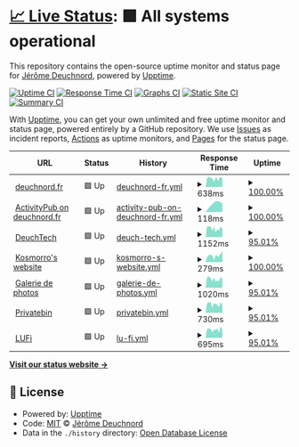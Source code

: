 # [📈 Live Status](https://status.deuchnord.fr): <!--live status--> **🟩 All systems operational**

This repository contains the open-source uptime monitor and status page for [Jérôme Deuchnord](https://deuchnord.fr), powered by [Upptime](https://github.com/upptime/upptime).

[![Uptime CI](https://github.com/Deuchnord/uptime/workflows/Uptime%20CI/badge.svg)](https://github.com/Deuchnord/uptime/actions?query=workflow%3A%22Uptime+CI%22)
[![Response Time CI](https://github.com/Deuchnord/uptime/workflows/Response%20Time%20CI/badge.svg)](https://github.com/Deuchnord/uptime/actions?query=workflow%3A%22Response+Time+CI%22)
[![Graphs CI](https://github.com/Deuchnord/uptime/workflows/Graphs%20CI/badge.svg)](https://github.com/Deuchnord/uptime/actions?query=workflow%3A%22Graphs+CI%22)
[![Static Site CI](https://github.com/Deuchnord/uptime/workflows/Static%20Site%20CI/badge.svg)](https://github.com/Deuchnord/uptime/actions?query=workflow%3A%22Static+Site+CI%22)
[![Summary CI](https://github.com/Deuchnord/uptime/workflows/Summary%20CI/badge.svg)](https://github.com/Deuchnord/uptime/actions?query=workflow%3A%22Summary+CI%22)

With [Upptime](https://upptime.js.org), you can get your own unlimited and free uptime monitor and status page, powered entirely by a GitHub repository. We use [Issues](https://github.com/Deuchnord/uptime/issues) as incident reports, [Actions](https://github.com/Deuchnord/uptime/actions) as uptime monitors, and [Pages](https://status.deuchnord.fr) for the status page.

<!--start: status pages-->
<!-- This summary is generated by Upptime (https://github.com/upptime/upptime) -->
<!-- Do not edit this manually, your changes will be overwritten -->
<!-- prettier-ignore -->
| URL | Status | History | Response Time | Uptime |
| --- | ------ | ------- | ------------- | ------ |
| <img alt="" src="https://icons.duckduckgo.com/ip3/deuchnord.fr.ico" height="13"> [deuchnord.fr](https://deuchnord.fr) | 🟩 Up | [deuchnord-fr.yml](https://github.com/Deuchnord/uptime/commits/HEAD/history/deuchnord-fr.yml) | <details><summary><img alt="Response time graph" src="./graphs/deuchnord-fr/response-time-week.png" height="20"> 638ms</summary><br><a href="https://status.deuchnord.fr/history/deuchnord-fr"><img alt="Response time 632" src="https://img.shields.io/endpoint?url=https%3A%2F%2Fraw.githubusercontent.com%2FDeuchnord%2Fuptime%2FHEAD%2Fapi%2Fdeuchnord-fr%2Fresponse-time.json"></a><br><a href="https://status.deuchnord.fr/history/deuchnord-fr"><img alt="24-hour response time 467" src="https://img.shields.io/endpoint?url=https%3A%2F%2Fraw.githubusercontent.com%2FDeuchnord%2Fuptime%2FHEAD%2Fapi%2Fdeuchnord-fr%2Fresponse-time-day.json"></a><br><a href="https://status.deuchnord.fr/history/deuchnord-fr"><img alt="7-day response time 638" src="https://img.shields.io/endpoint?url=https%3A%2F%2Fraw.githubusercontent.com%2FDeuchnord%2Fuptime%2FHEAD%2Fapi%2Fdeuchnord-fr%2Fresponse-time-week.json"></a><br><a href="https://status.deuchnord.fr/history/deuchnord-fr"><img alt="30-day response time 638" src="https://img.shields.io/endpoint?url=https%3A%2F%2Fraw.githubusercontent.com%2FDeuchnord%2Fuptime%2FHEAD%2Fapi%2Fdeuchnord-fr%2Fresponse-time-month.json"></a><br><a href="https://status.deuchnord.fr/history/deuchnord-fr"><img alt="1-year response time 635" src="https://img.shields.io/endpoint?url=https%3A%2F%2Fraw.githubusercontent.com%2FDeuchnord%2Fuptime%2FHEAD%2Fapi%2Fdeuchnord-fr%2Fresponse-time-year.json"></a></details> | <details><summary><a href="https://status.deuchnord.fr/history/deuchnord-fr">100.00%</a></summary><a href="https://status.deuchnord.fr/history/deuchnord-fr"><img alt="All-time uptime 99.97%" src="https://img.shields.io/endpoint?url=https%3A%2F%2Fraw.githubusercontent.com%2FDeuchnord%2Fuptime%2FHEAD%2Fapi%2Fdeuchnord-fr%2Fuptime.json"></a><br><a href="https://status.deuchnord.fr/history/deuchnord-fr"><img alt="24-hour uptime 100.00%" src="https://img.shields.io/endpoint?url=https%3A%2F%2Fraw.githubusercontent.com%2FDeuchnord%2Fuptime%2FHEAD%2Fapi%2Fdeuchnord-fr%2Fuptime-day.json"></a><br><a href="https://status.deuchnord.fr/history/deuchnord-fr"><img alt="7-day uptime 100.00%" src="https://img.shields.io/endpoint?url=https%3A%2F%2Fraw.githubusercontent.com%2FDeuchnord%2Fuptime%2FHEAD%2Fapi%2Fdeuchnord-fr%2Fuptime-week.json"></a><br><a href="https://status.deuchnord.fr/history/deuchnord-fr"><img alt="30-day uptime 99.96%" src="https://img.shields.io/endpoint?url=https%3A%2F%2Fraw.githubusercontent.com%2FDeuchnord%2Fuptime%2FHEAD%2Fapi%2Fdeuchnord-fr%2Fuptime-month.json"></a><br><a href="https://status.deuchnord.fr/history/deuchnord-fr"><img alt="1-year uptime 99.97%" src="https://img.shields.io/endpoint?url=https%3A%2F%2Fraw.githubusercontent.com%2FDeuchnord%2Fuptime%2FHEAD%2Fapi%2Fdeuchnord-fr%2Fuptime-year.json"></a></details>
| <img alt="" src="https://icons.duckduckgo.com/ip3/deuchnord.fr.ico" height="13"> [ActivityPub on deuchnord.fr](https://deuchnord.fr/.well-known/webfinger?resource=acct:blog@deuchnord.fr) | 🟩 Up | [activity-pub-on-deuchnord-fr.yml](https://github.com/Deuchnord/uptime/commits/HEAD/history/activity-pub-on-deuchnord-fr.yml) | <details><summary><img alt="Response time graph" src="./graphs/activity-pub-on-deuchnord-fr/response-time-week.png" height="20"> 118ms</summary><br><a href="https://status.deuchnord.fr/history/activity-pub-on-deuchnord-fr"><img alt="Response time 118" src="https://img.shields.io/endpoint?url=https%3A%2F%2Fraw.githubusercontent.com%2FDeuchnord%2Fuptime%2FHEAD%2Fapi%2Factivity-pub-on-deuchnord-fr%2Fresponse-time.json"></a><br><a href="https://status.deuchnord.fr/history/activity-pub-on-deuchnord-fr"><img alt="24-hour response time 95" src="https://img.shields.io/endpoint?url=https%3A%2F%2Fraw.githubusercontent.com%2FDeuchnord%2Fuptime%2FHEAD%2Fapi%2Factivity-pub-on-deuchnord-fr%2Fresponse-time-day.json"></a><br><a href="https://status.deuchnord.fr/history/activity-pub-on-deuchnord-fr"><img alt="7-day response time 118" src="https://img.shields.io/endpoint?url=https%3A%2F%2Fraw.githubusercontent.com%2FDeuchnord%2Fuptime%2FHEAD%2Fapi%2Factivity-pub-on-deuchnord-fr%2Fresponse-time-week.json"></a><br><a href="https://status.deuchnord.fr/history/activity-pub-on-deuchnord-fr"><img alt="30-day response time 118" src="https://img.shields.io/endpoint?url=https%3A%2F%2Fraw.githubusercontent.com%2FDeuchnord%2Fuptime%2FHEAD%2Fapi%2Factivity-pub-on-deuchnord-fr%2Fresponse-time-month.json"></a><br><a href="https://status.deuchnord.fr/history/activity-pub-on-deuchnord-fr"><img alt="1-year response time 118" src="https://img.shields.io/endpoint?url=https%3A%2F%2Fraw.githubusercontent.com%2FDeuchnord%2Fuptime%2FHEAD%2Fapi%2Factivity-pub-on-deuchnord-fr%2Fresponse-time-year.json"></a></details> | <details><summary><a href="https://status.deuchnord.fr/history/activity-pub-on-deuchnord-fr">100.00%</a></summary><a href="https://status.deuchnord.fr/history/activity-pub-on-deuchnord-fr"><img alt="All-time uptime 100.00%" src="https://img.shields.io/endpoint?url=https%3A%2F%2Fraw.githubusercontent.com%2FDeuchnord%2Fuptime%2FHEAD%2Fapi%2Factivity-pub-on-deuchnord-fr%2Fuptime.json"></a><br><a href="https://status.deuchnord.fr/history/activity-pub-on-deuchnord-fr"><img alt="24-hour uptime 100.00%" src="https://img.shields.io/endpoint?url=https%3A%2F%2Fraw.githubusercontent.com%2FDeuchnord%2Fuptime%2FHEAD%2Fapi%2Factivity-pub-on-deuchnord-fr%2Fuptime-day.json"></a><br><a href="https://status.deuchnord.fr/history/activity-pub-on-deuchnord-fr"><img alt="7-day uptime 100.00%" src="https://img.shields.io/endpoint?url=https%3A%2F%2Fraw.githubusercontent.com%2FDeuchnord%2Fuptime%2FHEAD%2Fapi%2Factivity-pub-on-deuchnord-fr%2Fuptime-week.json"></a><br><a href="https://status.deuchnord.fr/history/activity-pub-on-deuchnord-fr"><img alt="30-day uptime 100.00%" src="https://img.shields.io/endpoint?url=https%3A%2F%2Fraw.githubusercontent.com%2FDeuchnord%2Fuptime%2FHEAD%2Fapi%2Factivity-pub-on-deuchnord-fr%2Fuptime-month.json"></a><br><a href="https://status.deuchnord.fr/history/activity-pub-on-deuchnord-fr"><img alt="1-year uptime 100.00%" src="https://img.shields.io/endpoint?url=https%3A%2F%2Fraw.githubusercontent.com%2FDeuchnord%2Fuptime%2FHEAD%2Fapi%2Factivity-pub-on-deuchnord-fr%2Fuptime-year.json"></a></details>
| <img alt="" src="https://icons.duckduckgo.com/ip3/tech.deuchnord.fr.ico" height="13"> [DeuchTech](https://tech.deuchnord.fr) | 🟩 Up | [deuch-tech.yml](https://github.com/Deuchnord/uptime/commits/HEAD/history/deuch-tech.yml) | <details><summary><img alt="Response time graph" src="./graphs/deuch-tech/response-time-week.png" height="20"> 1152ms</summary><br><a href="https://status.deuchnord.fr/history/deuch-tech"><img alt="Response time 1282" src="https://img.shields.io/endpoint?url=https%3A%2F%2Fraw.githubusercontent.com%2FDeuchnord%2Fuptime%2FHEAD%2Fapi%2Fdeuch-tech%2Fresponse-time.json"></a><br><a href="https://status.deuchnord.fr/history/deuch-tech"><img alt="24-hour response time 992" src="https://img.shields.io/endpoint?url=https%3A%2F%2Fraw.githubusercontent.com%2FDeuchnord%2Fuptime%2FHEAD%2Fapi%2Fdeuch-tech%2Fresponse-time-day.json"></a><br><a href="https://status.deuchnord.fr/history/deuch-tech"><img alt="7-day response time 1152" src="https://img.shields.io/endpoint?url=https%3A%2F%2Fraw.githubusercontent.com%2FDeuchnord%2Fuptime%2FHEAD%2Fapi%2Fdeuch-tech%2Fresponse-time-week.json"></a><br><a href="https://status.deuchnord.fr/history/deuch-tech"><img alt="30-day response time 1228" src="https://img.shields.io/endpoint?url=https%3A%2F%2Fraw.githubusercontent.com%2FDeuchnord%2Fuptime%2FHEAD%2Fapi%2Fdeuch-tech%2Fresponse-time-month.json"></a><br><a href="https://status.deuchnord.fr/history/deuch-tech"><img alt="1-year response time 1295" src="https://img.shields.io/endpoint?url=https%3A%2F%2Fraw.githubusercontent.com%2FDeuchnord%2Fuptime%2FHEAD%2Fapi%2Fdeuch-tech%2Fresponse-time-year.json"></a></details> | <details><summary><a href="https://status.deuchnord.fr/history/deuch-tech">95.01%</a></summary><a href="https://status.deuchnord.fr/history/deuch-tech"><img alt="All-time uptime 99.86%" src="https://img.shields.io/endpoint?url=https%3A%2F%2Fraw.githubusercontent.com%2FDeuchnord%2Fuptime%2FHEAD%2Fapi%2Fdeuch-tech%2Fuptime.json"></a><br><a href="https://status.deuchnord.fr/history/deuch-tech"><img alt="24-hour uptime 100.00%" src="https://img.shields.io/endpoint?url=https%3A%2F%2Fraw.githubusercontent.com%2FDeuchnord%2Fuptime%2FHEAD%2Fapi%2Fdeuch-tech%2Fuptime-day.json"></a><br><a href="https://status.deuchnord.fr/history/deuch-tech"><img alt="7-day uptime 95.01%" src="https://img.shields.io/endpoint?url=https%3A%2F%2Fraw.githubusercontent.com%2FDeuchnord%2Fuptime%2FHEAD%2Fapi%2Fdeuch-tech%2Fuptime-week.json"></a><br><a href="https://status.deuchnord.fr/history/deuch-tech"><img alt="30-day uptime 98.85%" src="https://img.shields.io/endpoint?url=https%3A%2F%2Fraw.githubusercontent.com%2FDeuchnord%2Fuptime%2FHEAD%2Fapi%2Fdeuch-tech%2Fuptime-month.json"></a><br><a href="https://status.deuchnord.fr/history/deuch-tech"><img alt="1-year uptime 99.85%" src="https://img.shields.io/endpoint?url=https%3A%2F%2Fraw.githubusercontent.com%2FDeuchnord%2Fuptime%2FHEAD%2Fapi%2Fdeuch-tech%2Fuptime-year.json"></a></details>
| <img alt="" src="https://icons.duckduckgo.com/ip3/kosmorro.space.ico" height="13"> [Kosmorro's website](https://kosmorro.space) | 🟩 Up | [kosmorro-s-website.yml](https://github.com/Deuchnord/uptime/commits/HEAD/history/kosmorro-s-website.yml) | <details><summary><img alt="Response time graph" src="./graphs/kosmorro-s-website/response-time-week.png" height="20"> 279ms</summary><br><a href="https://status.deuchnord.fr/history/kosmorro-s-website"><img alt="Response time 274" src="https://img.shields.io/endpoint?url=https%3A%2F%2Fraw.githubusercontent.com%2FDeuchnord%2Fuptime%2FHEAD%2Fapi%2Fkosmorro-s-website%2Fresponse-time.json"></a><br><a href="https://status.deuchnord.fr/history/kosmorro-s-website"><img alt="24-hour response time 133" src="https://img.shields.io/endpoint?url=https%3A%2F%2Fraw.githubusercontent.com%2FDeuchnord%2Fuptime%2FHEAD%2Fapi%2Fkosmorro-s-website%2Fresponse-time-day.json"></a><br><a href="https://status.deuchnord.fr/history/kosmorro-s-website"><img alt="7-day response time 279" src="https://img.shields.io/endpoint?url=https%3A%2F%2Fraw.githubusercontent.com%2FDeuchnord%2Fuptime%2FHEAD%2Fapi%2Fkosmorro-s-website%2Fresponse-time-week.json"></a><br><a href="https://status.deuchnord.fr/history/kosmorro-s-website"><img alt="30-day response time 265" src="https://img.shields.io/endpoint?url=https%3A%2F%2Fraw.githubusercontent.com%2FDeuchnord%2Fuptime%2FHEAD%2Fapi%2Fkosmorro-s-website%2Fresponse-time-month.json"></a><br><a href="https://status.deuchnord.fr/history/kosmorro-s-website"><img alt="1-year response time 288" src="https://img.shields.io/endpoint?url=https%3A%2F%2Fraw.githubusercontent.com%2FDeuchnord%2Fuptime%2FHEAD%2Fapi%2Fkosmorro-s-website%2Fresponse-time-year.json"></a></details> | <details><summary><a href="https://status.deuchnord.fr/history/kosmorro-s-website">100.00%</a></summary><a href="https://status.deuchnord.fr/history/kosmorro-s-website"><img alt="All-time uptime 99.99%" src="https://img.shields.io/endpoint?url=https%3A%2F%2Fraw.githubusercontent.com%2FDeuchnord%2Fuptime%2FHEAD%2Fapi%2Fkosmorro-s-website%2Fuptime.json"></a><br><a href="https://status.deuchnord.fr/history/kosmorro-s-website"><img alt="24-hour uptime 100.00%" src="https://img.shields.io/endpoint?url=https%3A%2F%2Fraw.githubusercontent.com%2FDeuchnord%2Fuptime%2FHEAD%2Fapi%2Fkosmorro-s-website%2Fuptime-day.json"></a><br><a href="https://status.deuchnord.fr/history/kosmorro-s-website"><img alt="7-day uptime 100.00%" src="https://img.shields.io/endpoint?url=https%3A%2F%2Fraw.githubusercontent.com%2FDeuchnord%2Fuptime%2FHEAD%2Fapi%2Fkosmorro-s-website%2Fuptime-week.json"></a><br><a href="https://status.deuchnord.fr/history/kosmorro-s-website"><img alt="30-day uptime 100.00%" src="https://img.shields.io/endpoint?url=https%3A%2F%2Fraw.githubusercontent.com%2FDeuchnord%2Fuptime%2FHEAD%2Fapi%2Fkosmorro-s-website%2Fuptime-month.json"></a><br><a href="https://status.deuchnord.fr/history/kosmorro-s-website"><img alt="1-year uptime 99.99%" src="https://img.shields.io/endpoint?url=https%3A%2F%2Fraw.githubusercontent.com%2FDeuchnord%2Fuptime%2FHEAD%2Fapi%2Fkosmorro-s-website%2Fuptime-year.json"></a></details>
| <img alt="" src="https://icons.duckduckgo.com/ip3/pix.deuchnord.fr.ico" height="13"> [Galerie de photos](https://pix.deuchnord.fr) | 🟩 Up | [galerie-de-photos.yml](https://github.com/Deuchnord/uptime/commits/HEAD/history/galerie-de-photos.yml) | <details><summary><img alt="Response time graph" src="./graphs/galerie-de-photos/response-time-week.png" height="20"> 1020ms</summary><br><a href="https://status.deuchnord.fr/history/galerie-de-photos"><img alt="Response time 1213" src="https://img.shields.io/endpoint?url=https%3A%2F%2Fraw.githubusercontent.com%2FDeuchnord%2Fuptime%2FHEAD%2Fapi%2Fgalerie-de-photos%2Fresponse-time.json"></a><br><a href="https://status.deuchnord.fr/history/galerie-de-photos"><img alt="24-hour response time 849" src="https://img.shields.io/endpoint?url=https%3A%2F%2Fraw.githubusercontent.com%2FDeuchnord%2Fuptime%2FHEAD%2Fapi%2Fgalerie-de-photos%2Fresponse-time-day.json"></a><br><a href="https://status.deuchnord.fr/history/galerie-de-photos"><img alt="7-day response time 1020" src="https://img.shields.io/endpoint?url=https%3A%2F%2Fraw.githubusercontent.com%2FDeuchnord%2Fuptime%2FHEAD%2Fapi%2Fgalerie-de-photos%2Fresponse-time-week.json"></a><br><a href="https://status.deuchnord.fr/history/galerie-de-photos"><img alt="30-day response time 1071" src="https://img.shields.io/endpoint?url=https%3A%2F%2Fraw.githubusercontent.com%2FDeuchnord%2Fuptime%2FHEAD%2Fapi%2Fgalerie-de-photos%2Fresponse-time-month.json"></a><br><a href="https://status.deuchnord.fr/history/galerie-de-photos"><img alt="1-year response time 1080" src="https://img.shields.io/endpoint?url=https%3A%2F%2Fraw.githubusercontent.com%2FDeuchnord%2Fuptime%2FHEAD%2Fapi%2Fgalerie-de-photos%2Fresponse-time-year.json"></a></details> | <details><summary><a href="https://status.deuchnord.fr/history/galerie-de-photos">95.01%</a></summary><a href="https://status.deuchnord.fr/history/galerie-de-photos"><img alt="All-time uptime 99.85%" src="https://img.shields.io/endpoint?url=https%3A%2F%2Fraw.githubusercontent.com%2FDeuchnord%2Fuptime%2FHEAD%2Fapi%2Fgalerie-de-photos%2Fuptime.json"></a><br><a href="https://status.deuchnord.fr/history/galerie-de-photos"><img alt="24-hour uptime 100.00%" src="https://img.shields.io/endpoint?url=https%3A%2F%2Fraw.githubusercontent.com%2FDeuchnord%2Fuptime%2FHEAD%2Fapi%2Fgalerie-de-photos%2Fuptime-day.json"></a><br><a href="https://status.deuchnord.fr/history/galerie-de-photos"><img alt="7-day uptime 95.01%" src="https://img.shields.io/endpoint?url=https%3A%2F%2Fraw.githubusercontent.com%2FDeuchnord%2Fuptime%2FHEAD%2Fapi%2Fgalerie-de-photos%2Fuptime-week.json"></a><br><a href="https://status.deuchnord.fr/history/galerie-de-photos"><img alt="30-day uptime 98.85%" src="https://img.shields.io/endpoint?url=https%3A%2F%2Fraw.githubusercontent.com%2FDeuchnord%2Fuptime%2FHEAD%2Fapi%2Fgalerie-de-photos%2Fuptime-month.json"></a><br><a href="https://status.deuchnord.fr/history/galerie-de-photos"><img alt="1-year uptime 99.80%" src="https://img.shields.io/endpoint?url=https%3A%2F%2Fraw.githubusercontent.com%2FDeuchnord%2Fuptime%2FHEAD%2Fapi%2Fgalerie-de-photos%2Fuptime-year.json"></a></details>
| <img alt="" src="https://icons.duckduckgo.com/ip3/paste.deuchnord.fr.ico" height="13"> [Privatebin](https://paste.deuchnord.fr) | 🟩 Up | [privatebin.yml](https://github.com/Deuchnord/uptime/commits/HEAD/history/privatebin.yml) | <details><summary><img alt="Response time graph" src="./graphs/privatebin/response-time-week.png" height="20"> 730ms</summary><br><a href="https://status.deuchnord.fr/history/privatebin"><img alt="Response time 761" src="https://img.shields.io/endpoint?url=https%3A%2F%2Fraw.githubusercontent.com%2FDeuchnord%2Fuptime%2FHEAD%2Fapi%2Fprivatebin%2Fresponse-time.json"></a><br><a href="https://status.deuchnord.fr/history/privatebin"><img alt="24-hour response time 675" src="https://img.shields.io/endpoint?url=https%3A%2F%2Fraw.githubusercontent.com%2FDeuchnord%2Fuptime%2FHEAD%2Fapi%2Fprivatebin%2Fresponse-time-day.json"></a><br><a href="https://status.deuchnord.fr/history/privatebin"><img alt="7-day response time 730" src="https://img.shields.io/endpoint?url=https%3A%2F%2Fraw.githubusercontent.com%2FDeuchnord%2Fuptime%2FHEAD%2Fapi%2Fprivatebin%2Fresponse-time-week.json"></a><br><a href="https://status.deuchnord.fr/history/privatebin"><img alt="30-day response time 749" src="https://img.shields.io/endpoint?url=https%3A%2F%2Fraw.githubusercontent.com%2FDeuchnord%2Fuptime%2FHEAD%2Fapi%2Fprivatebin%2Fresponse-time-month.json"></a><br><a href="https://status.deuchnord.fr/history/privatebin"><img alt="1-year response time 742" src="https://img.shields.io/endpoint?url=https%3A%2F%2Fraw.githubusercontent.com%2FDeuchnord%2Fuptime%2FHEAD%2Fapi%2Fprivatebin%2Fresponse-time-year.json"></a></details> | <details><summary><a href="https://status.deuchnord.fr/history/privatebin">95.01%</a></summary><a href="https://status.deuchnord.fr/history/privatebin"><img alt="All-time uptime 99.88%" src="https://img.shields.io/endpoint?url=https%3A%2F%2Fraw.githubusercontent.com%2FDeuchnord%2Fuptime%2FHEAD%2Fapi%2Fprivatebin%2Fuptime.json"></a><br><a href="https://status.deuchnord.fr/history/privatebin"><img alt="24-hour uptime 100.00%" src="https://img.shields.io/endpoint?url=https%3A%2F%2Fraw.githubusercontent.com%2FDeuchnord%2Fuptime%2FHEAD%2Fapi%2Fprivatebin%2Fuptime-day.json"></a><br><a href="https://status.deuchnord.fr/history/privatebin"><img alt="7-day uptime 95.01%" src="https://img.shields.io/endpoint?url=https%3A%2F%2Fraw.githubusercontent.com%2FDeuchnord%2Fuptime%2FHEAD%2Fapi%2Fprivatebin%2Fuptime-week.json"></a><br><a href="https://status.deuchnord.fr/history/privatebin"><img alt="30-day uptime 98.79%" src="https://img.shields.io/endpoint?url=https%3A%2F%2Fraw.githubusercontent.com%2FDeuchnord%2Fuptime%2FHEAD%2Fapi%2Fprivatebin%2Fuptime-month.json"></a><br><a href="https://status.deuchnord.fr/history/privatebin"><img alt="1-year uptime 99.84%" src="https://img.shields.io/endpoint?url=https%3A%2F%2Fraw.githubusercontent.com%2FDeuchnord%2Fuptime%2FHEAD%2Fapi%2Fprivatebin%2Fuptime-year.json"></a></details>
| <img alt="" src="https://icons.duckduckgo.com/ip3/drop.deuchnord.fr.ico" height="13"> [LUFi](https://drop.deuchnord.fr) | 🟩 Up | [lu-fi.yml](https://github.com/Deuchnord/uptime/commits/HEAD/history/lu-fi.yml) | <details><summary><img alt="Response time graph" src="./graphs/lu-fi/response-time-week.png" height="20"> 695ms</summary><br><a href="https://status.deuchnord.fr/history/lu-fi"><img alt="Response time 716" src="https://img.shields.io/endpoint?url=https%3A%2F%2Fraw.githubusercontent.com%2FDeuchnord%2Fuptime%2FHEAD%2Fapi%2Flu-fi%2Fresponse-time.json"></a><br><a href="https://status.deuchnord.fr/history/lu-fi"><img alt="24-hour response time 551" src="https://img.shields.io/endpoint?url=https%3A%2F%2Fraw.githubusercontent.com%2FDeuchnord%2Fuptime%2FHEAD%2Fapi%2Flu-fi%2Fresponse-time-day.json"></a><br><a href="https://status.deuchnord.fr/history/lu-fi"><img alt="7-day response time 695" src="https://img.shields.io/endpoint?url=https%3A%2F%2Fraw.githubusercontent.com%2FDeuchnord%2Fuptime%2FHEAD%2Fapi%2Flu-fi%2Fresponse-time-week.json"></a><br><a href="https://status.deuchnord.fr/history/lu-fi"><img alt="30-day response time 679" src="https://img.shields.io/endpoint?url=https%3A%2F%2Fraw.githubusercontent.com%2FDeuchnord%2Fuptime%2FHEAD%2Fapi%2Flu-fi%2Fresponse-time-month.json"></a><br><a href="https://status.deuchnord.fr/history/lu-fi"><img alt="1-year response time 739" src="https://img.shields.io/endpoint?url=https%3A%2F%2Fraw.githubusercontent.com%2FDeuchnord%2Fuptime%2FHEAD%2Fapi%2Flu-fi%2Fresponse-time-year.json"></a></details> | <details><summary><a href="https://status.deuchnord.fr/history/lu-fi">95.01%</a></summary><a href="https://status.deuchnord.fr/history/lu-fi"><img alt="All-time uptime 99.67%" src="https://img.shields.io/endpoint?url=https%3A%2F%2Fraw.githubusercontent.com%2FDeuchnord%2Fuptime%2FHEAD%2Fapi%2Flu-fi%2Fuptime.json"></a><br><a href="https://status.deuchnord.fr/history/lu-fi"><img alt="24-hour uptime 100.00%" src="https://img.shields.io/endpoint?url=https%3A%2F%2Fraw.githubusercontent.com%2FDeuchnord%2Fuptime%2FHEAD%2Fapi%2Flu-fi%2Fuptime-day.json"></a><br><a href="https://status.deuchnord.fr/history/lu-fi"><img alt="7-day uptime 95.01%" src="https://img.shields.io/endpoint?url=https%3A%2F%2Fraw.githubusercontent.com%2FDeuchnord%2Fuptime%2FHEAD%2Fapi%2Flu-fi%2Fuptime-week.json"></a><br><a href="https://status.deuchnord.fr/history/lu-fi"><img alt="30-day uptime 98.85%" src="https://img.shields.io/endpoint?url=https%3A%2F%2Fraw.githubusercontent.com%2FDeuchnord%2Fuptime%2FHEAD%2Fapi%2Flu-fi%2Fuptime-month.json"></a><br><a href="https://status.deuchnord.fr/history/lu-fi"><img alt="1-year uptime 99.45%" src="https://img.shields.io/endpoint?url=https%3A%2F%2Fraw.githubusercontent.com%2FDeuchnord%2Fuptime%2FHEAD%2Fapi%2Flu-fi%2Fuptime-year.json"></a></details>

<!--end: status pages-->

[**Visit our status website →**](https://status.deuchnord.fr)

## 📄 License

- Powered by: [Upptime](https://github.com/upptime/upptime)
- Code: [MIT](./LICENSE) © [Jérôme Deuchnord](https://deuchnord.fr)
- Data in the `./history` directory: [Open Database License](https://opendatacommons.org/licenses/odbl/1-0/)
